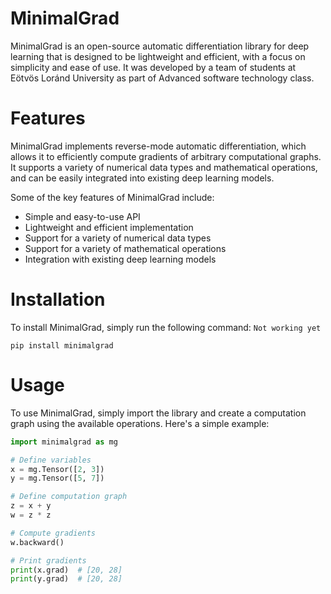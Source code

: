 # MinimalGrad
MinimalGrad is an open-source automatic differentiation library for deep learning that is designed to be lightweight and efficient, with a focus on simplicity and ease of use. It was developed by a team of students at Eötvös Loránd University as part of Advanced software technology class.

# Features
MinimalGrad implements reverse-mode automatic differentiation, which allows it to efficiently compute gradients of arbitrary computational graphs. It supports a variety of numerical data types and mathematical operations, and can be easily integrated into existing deep learning models.

Some of the key features of MinimalGrad include:

- Simple and easy-to-use API
- Lightweight and efficient implementation
- Support for a variety of numerical data types
- Support for a variety of mathematical operations
- Integration with existing deep learning models

# Installation
To install MinimalGrad, simply run the following command:
``Not working yet``
```
pip install minimalgrad 
```

# Usage
To use MinimalGrad, simply import the library and create a computation graph using the available operations. Here's a simple example:

```python
import minimalgrad as mg

# Define variables
x = mg.Tensor([2, 3])
y = mg.Tensor([5, 7])

# Define computation graph
z = x + y
w = z * z

# Compute gradients
w.backward()

# Print gradients
print(x.grad)  # [20, 28]
print(y.grad)  # [20, 28]
```
